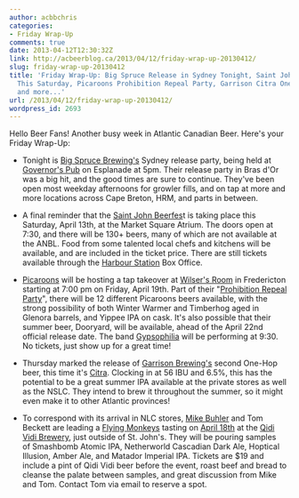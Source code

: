 ```yaml
---
author: acbbchris
categories:
- Friday Wrap-Up
comments: true
date: 2013-04-12T12:30:32Z
link: http://acbeerblog.ca/2013/04/12/friday-wrap-up-20130412/
slug: friday-wrap-up-20130412
title: 'Friday Wrap-Up: Big Spruce Release in Sydney Tonight, Saint John Beerfest
  This Saturday, Picaroons Prohibition Repeal Party, Garrison Citra One-Hop Beer Released,
  and more...'
url: /2013/04/12/friday-wrap-up-20130412/
wordpress_id: 2693
---
```


Hello Beer Fans! Another busy week in Atlantic Canadian Beer. Here's your Friday Wrap-Up:



	
  * Tonight is [Big Spruce Brewing's](https://www.facebook.com/BigSpruceBrewing) Sydney release party, being held at [Governor's Pub](https://www.facebook.com/GovernorsPub) on Esplanade at 5pm. Their release party in Bras d'Or was a big hit, and the good times are sure to continue. They've been open most weekday afternoons for growler fills, and on tap at more and more locations across Cape Breton, HRM, and parts in between.



	
  * A final reminder that the [Saint John Beerfes](https://www.facebook.com/SaintJohnBeerFest)t is taking place this Saturday, April 13th, at the Market Square Atrium. The doors open at 7:30, and there will be 130+ beers, many of which are not available at the ANBL. Food from some talented local chefs and kitchens will be available, and are included in the ticket price. There are still tickets available through the [Harbour Station](http://www.harbourstation.ca/event/saint-john-beer-fest-1) Box Office.



	
  * [Picaroons](http://www.picaroons.ca/) will be hosting a tap takeover at [Wilser's Room](http://thecapitalcomplex.com/wilsers-room/) in Fredericton starting at 7:00 pm on Friday, April 19th. Part of their "[Prohibition Repeal Party](https://www.facebook.com/photo.php?fbid=10151397273172005)", there will be 12 different Picaroons beers available, with the strong possibility of both Winter Warmer and Timberhog aged in Glenora barrels, and Yippee IPA on cask. It's also possible that their summer beer, Dooryard, will be available, ahead of the April 22nd official release date. The band [Gypsophilia](http://www.gypsophilia.org/) will be performing at 9:30. No tickets, just show up for a great time!



	
  * Thursday marked the release of [Garrison Brewing's](https://www.facebook.com/garrisonbrewing) second One-Hop beer, this time it's [Citra](https://www.facebook.com/photo.php?fbid=10151591332321153). Clocking in at 56 IBU and 6.5%, this has the potential to be a great summer IPA available at the private stores as well as the NSLC. They intend to brew it throughout the summer, so it might even make it to other Atlantic provinces!



	
  * To correspond with its arrival in NLC stores, [Mike Buhler](http://www.beerthief.ca/) and Tom Beckett are leading a [Flying Monkeys](http://theflyingmonkeys.ca/) tasting on [April 18th](https://www.facebook.com/beerthief.ca/posts/168617049963382) at the [Qidi Vidi Brewery](http://www.quidividibrewery.ca/), just outside of St. John's. They will be pouring samples of Smashbomb Atomic IPA, Netherworld Cascadian Dark Ale, Hoptical Illusion, Amber Ale, and Matador Imperial IPA. Tickets are $19 and include a pint of Qidi Vidi beer before the event, roast beef and bread to cleanse the palate between samples, and great discussion from Mike and Tom. Contact Tom via email to reserve a spot.


